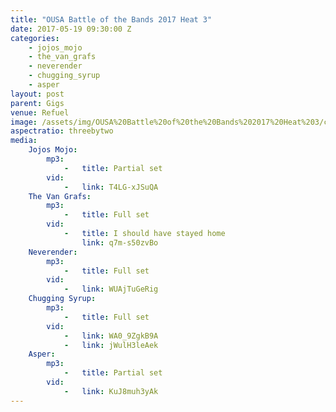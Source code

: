 ```yaml
---
title: "OUSA Battle of the Bands 2017 Heat 3"
date: 2017-05-19 09:30:00 Z
categories:
    - jojos_mojo
    - the_van_grafs
    - neverender
    - chugging_syrup
    - asper
layout: post
parent: Gigs
venue: Refuel
image: /assets/img/OUSA%20Battle%20of%20the%20Bands%202017%20Heat%203/cover.jpg
aspectratio: threebytwo
media:
    Jojos Mojo:
        mp3:
            -   title: Partial set
        vid:
            -   link: T4LG-xJSuQA
    The Van Grafs:
        mp3:
            -   title: Full set
        vid:
            -   title: I should have stayed home
                link: q7m-s50zvBo
    Neverender:
        mp3:
            -   title: Full set
        vid:
            -   link: WUAjTuGeRig
    Chugging Syrup:
        mp3:
            -   title: Full set
        vid:
            -   link: WA0_9ZgkB9A
            -   link: jWulH3leAek
    Asper:
        mp3:
            -   title: Partial set
        vid:
            -   link: KuJ8muh3yAk
---
```


